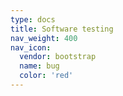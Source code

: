 ```yaml
---
type: docs
title: Software testing
nav_weight: 400
nav_icon:
  vendor: bootstrap
  name: bug
  color: 'red'
---
```

